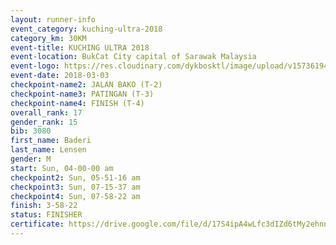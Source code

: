 ```yaml
--- 
layout: runner-info 
event_category: kuching-ultra-2018 
category_km: 30KM 
event-title: KUCHING ULTRA 2018 
event-location: BukCat City capital of Sarawak Malaysia 
event-logo: https://res.cloudinary.com/dykbosktl/image/upload/v1573619473/Logo/kuching-ultra-2018-logo_tlpvm5.png 
event-date: 2018-03-03 
checkpoint-name2: JALAN BAKO (T-2) 
checkpoint-name3: PATINGAN (T-3) 
checkpoint-name4: FINISH (T-4) 
overall_rank: 17
gender_rank: 15
bib: 3080
first_name: Baderi
last_name: Lensen
gender: M
start: Sun, 04-00-00 am
checkpoint2: Sun, 05-51-16 am
checkpoint3: Sun, 07-15-37 am
checkpoint4: Sun, 07-58-22 am
finish: 3-58-22
status: FINISHER
certificate: https://drive.google.com/file/d/17S4ipA4wLfc3dIZd6tMy2ehnnaZK42V9/view?usp=sharing
--- 
```

